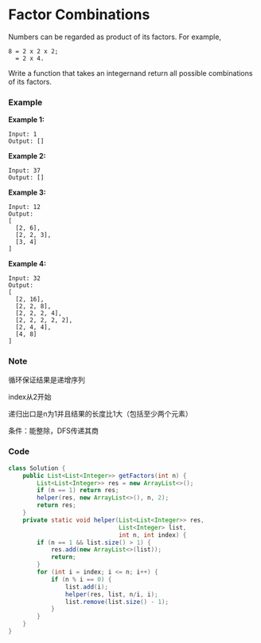 # Factor Combinations

Numbers can be regarded as product of its factors. For example,

```
8 = 2 x 2 x 2;
  = 2 x 4.
```

Write a function that takes an integernand return all possible combinations of its factors.

### Example

**Example 1:**

```
Input: 1
Output: []
```

**Example 2:**

```
Input: 37
Output: []
```

**Example 3:**

```
Input: 12
Output:
[
  [2, 6],
  [2, 2, 3],
  [3, 4]
]
```

**Example 4:**

```
Input: 32
Output:
[
  [2, 16],
  [2, 2, 8],
  [2, 2, 2, 4],
  [2, 2, 2, 2, 2],
  [2, 4, 4],
  [4, 8]
]
```

### Note

循环保证结果是递增序列

index从2开始

递归出口是n为1并且结果的长度比1大（包括至少两个元素）

条件：能整除，DFS传递其商

### Code

```java
class Solution {
    public List<List<Integer>> getFactors(int n) {
        List<List<Integer>> res = new ArrayList<>();
        if (n == 1) return res;
        helper(res, new ArrayList<>(), n, 2);
        return res;
    }
    private static void helper(List<List<Integer>> res, 
                               List<Integer> list, 
                               int n, int index) {
        if (n == 1 && list.size() > 1) {
            res.add(new ArrayList<>(list));
            return;
        }
        for (int i = index; i <= n; i++) {
            if (n % i == 0) {
                list.add(i);
                helper(res, list, n/i, i);
                list.remove(list.size() - 1);   
            }            
        }
    }
}
```



